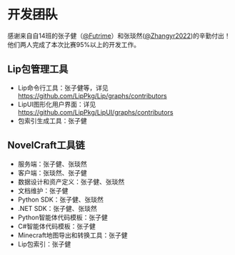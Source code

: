 # 开发~~团队~~

感谢来自自14班的张子健（[@Futrime](https://github.com/Futrime)）和张琰然([@Zhangyr2022](https://github.com/Zhangyr2022))的辛勤付出！他们两人完成了本次比赛95%以上的开发工作。

## Lip包管理工具

- Lip命令行工具：张子健等，详见<https://github.com/LipPkg/Lip/graphs/contributors>
- LipUI图形化用户界面：详见<https://github.com/LipPkg/LipUI/graphs/contributors>
- 包索引生成工具：张子健

## NovelCraft工具链

- 服务端：张子健、张琰然
- 客户端：张琰然、张子健
- 数据设计和资产定义：张子健、张琰然
- 文档维护：张子健
- Python SDK：张子健、张琰然
- .NET SDK：张子健、张琰然
- Python智能体代码模板：张子健
- C#智能体代码模板：张子健
- Minecraft地图导出和转换工具：张子健
- Lip包索引：张子健
